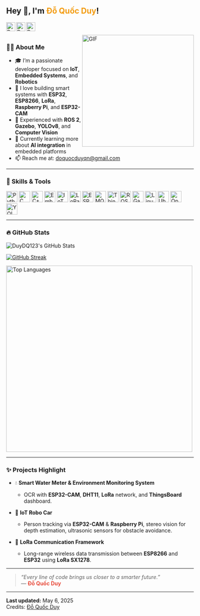 <h2 title="Hello!"> Hey 👋, I'm <span style="color:#f39c12;">Đỗ Quốc Duy</span>!</h2>

<a href="mailto:doquocduyqn@gmail.com">
  <img align="left" alt="Duy's Email" width="24px" src="https://img.icons8.com/nolan/96/gmail.png" />
</a>
<a href="https://github.com/doquocduy">
  <img align="left" alt="Duy's GitHub" width="24px" src="https://img.icons8.com/nolan/96/github.png" />
</a>
<a href="https://www.linkedin.com/in/your-linkedin" target="_blank">
  <img align="left" alt="Duy's LinkedIn" width="24px" src="https://img.icons8.com/nolan/96/linkedin.png" />
</a>

<br />
<br />

<img align="right" alt="GIF" src="https://media.giphy.com/media/LmNwrBhejkK9EFP504/giphy.gif" width="300"/>

### 👨‍💻 About Me

- 🎓 I’m a passionate developer focused on **IoT**, **Embedded Systems**, and **Robotics**
- 🚀 I love building smart systems with **ESP32**, **ESP8266**, **LoRa**, **Raspberry Pi**, and **ESP32-CAM**
- 🤖 Experienced with **ROS 2**, **Gazebo**, **YOLOv8**, and **Computer Vision**
- 🌱 Currently learning more about **AI integration** in embedded platforms
- 📫 Reach me at: [doquocduyqn@gmail.com](mailto:doquocduyqn@gmail.com)

---

### 🧠 Skills & Tools

<!-- Core Languages -->
<img src="https://cdn.jsdelivr.net/gh/devicons/devicon/icons/python/python-original.svg" height="30" alt="Python"/>
<img src="https://cdn.jsdelivr.net/gh/devicons/devicon/icons/c/c-original.svg" height="30" alt="C"/>
<img src="https://cdn.jsdelivr.net/gh/devicons/devicon/icons/cplusplus/cplusplus-original.svg" height="30" alt="C++"/>

<!-- Embedded Systems -->
<img src="https://img.icons8.com/fluency/48/microchip.png" height="30" alt="Embedded"/>

<!-- IoT (ESP32/ESP8266) -->
<img src="https://img.icons8.com/fluency/48/internet-of-things.png" height="30" alt="IoT"/>

<!-- LoRa -->
<img src="https://img.icons8.com/external-flatart-icons-outline-flatarticons/64/external-lora-telecommunication-flatart-icons-outline-flatarticons.png" height="30" alt="LoRa"/>

<!-- ESP32-CAM -->
<img src="https://img.icons8.com/fluency/48/surveillance.png" height="30" alt="ESP32-CAM"/>

<!-- MQTT -->
<img src="https://img.icons8.com/external-soft-fill-juicy-fish/60/external-mqtt-internet-of-things-soft-fill-soft-fill-juicy-fish.png" height="30" alt="MQTT"/>

<!-- ThingsBoard / Blynk -->
<img src="https://img.icons8.com/external-outline-juicy-fish/60/external-dashboard-iot-outline-outline-juicy-fish.png" height="30" alt="ThingsBoard"/>

<!-- ROS2 -->
<img src="https://cdn.jsdelivr.net/gh/devicons/devicon/icons/ros/ros-original.svg" height="30" alt="ROS 2"/>

<!-- Gazebo -->
<img src="https://upload.wikimedia.org/wikipedia/commons/thumb/f/f9/Gazebo_logo.png/600px-Gazebo_logo.png" height="30" alt="Gazebo"/>

<!-- Ubuntu / Linux / WSL2 -->
<img src="https://cdn.jsdelivr.net/gh/devicons/devicon/icons/linux/linux-original.svg" height="30" alt="Linux"/>
<img src="https://cdn.jsdelivr.net/gh/devicons/devicon/icons/ubuntu/ubuntu-plain.svg" height="30" alt="Ubuntu"/>

<!-- OpenCV / YOLOv8 -->
<img src="https://cdn.jsdelivr.net/gh/devicons/devicon/icons/opencv/opencv-original.svg" height="30" alt="OpenCV"/>
<img src="https://img.icons8.com/external-wanicon-flat-wanicon/64/external-ai-artificial-intelligence-wanicon-flat-wanicon.png" height="30" alt="YOLOv8"/>


---

### 🔥 GitHub Stats

<img src="https://github-readme-stats.vercel.app/api?username=DuyDQ123&show_icons=true&hide_border=true&count_private=true&theme=shades-of-purple&icon_color=fad000" alt="DuyDQ123's GitHub Stats">

<a href="https://git.io/streak-stats"><img src="https://github-readme-streak-stats.herokuapp.com?user=DuyDQ123&theme=dark" alt="GitHub Streak" /></a>

<img align="center" width=500 src="https://github-readme-stats.vercel.app/api/top-langs/?username=DuyDQ123&count_private=true&theme=radical" alt="Top Languages" />

---

### ✨ Projects Highlight

- 💧 **Smart Water Meter & Environment Monitoring System**
  - OCR with **ESP32-CAM**, **DHT11**, **LoRa** network, and **ThingsBoard** dashboard.

- 🚗 **IoT Robo Car**
  - Person tracking via **ESP32-CAM** & **Raspberry Pi**, stereo vision for depth estimation, ultrasonic sensors for obstacle avoidance.

- 📡 **LoRa Communication Framework**
  - Long-range wireless data transmission between **ESP8266** and **ESP32** using **LoRa SX1278**.

---

> *“Every line of code brings us closer to a smarter future.”*  
> — <span style="color:#e74c3c;"><b>Đỗ Quốc Duy</b></span>

---

**Last updated:** May 6, 2025  
Credits: [Đỗ Quốc Duy](https://github.com/DuyDQ123)
